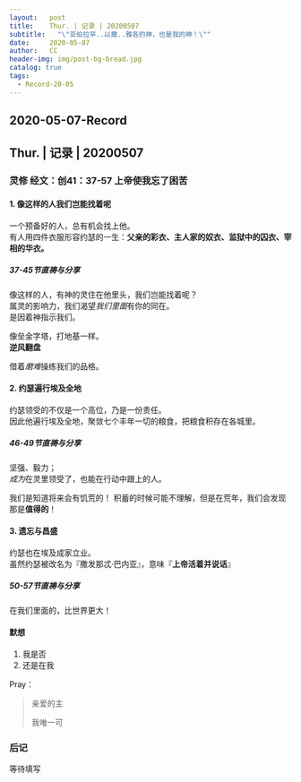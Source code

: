```yaml
---
layout:   post
title:    Thur. | 记录 | 20200507
subtitle:   "\"亚伯拉罕..以撒..雅各的神，也是我的神！\""
date:     2020-05-07
author:   CC
header-img: img/post-bg-bread.jpg
catalog: true
tags:
  - Record-20-05
---
```


## 2020-05-07-Record

## Thur. | 记录 | 20200507

### 灵修 经文：创41：37-57 上帝使我忘了困苦

#### 1. 像这样的人我们岂能找着呢

一个预备好的人，总有机会找上他。  
有人用四件衣服形容约瑟的一生：**父亲的彩衣、主人家的奴衣、监狱中的囚衣、宰相的华衣。**

##### 37-45节直祷与分享

像这样的人，有神的灵住在他里头，我们岂能找着呢？  
属灵的影响力，我们渴望*我们里面*有你的同在。  
是因着神指示我们。

像垒金字塔，打地基一样。  
**逆风翻盘**

借着*磨难*操练我们的品格。

#### 2. 约瑟遍行埃及全地

约瑟领受的不仅是一个高位，乃是一份责任。  
因此他遍行埃及全地，聚敛七个丰年一切的粮食，把粮食积存在各城里。  

##### 46-49节直祷与分享

坚强、毅力；  
*成为*在灵里领受了，也能在行动中跟上的人。  

我们是知道将来会有饥荒的！
积蓄的时候可能不理解，但是在荒年，我们会发现那是**值得的**！  

#### 3. 遗忘与昌盛

约瑟也在埃及成家立业。  
虽然约瑟被改名为『撒发那忒·巴内亚』，意味『**上帝活着并说话**』

##### 50-57节直祷与分享

在我们里面的，比世界更大！

#### 默想

1. 我是否
2. 还是在我

Pray：

> 亲爱的主
>
> 我唯一可

### 后记

等待填写
